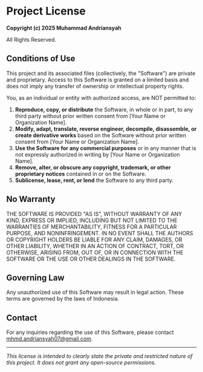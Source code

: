# Project License

**Copyright (c) 2025 Muhammad Andriansyah**

All Rights Reserved.

## Conditions of Use

This project and its associated files (collectively, the "Software") are private and proprietary. Access to this Software is granted on a limited basis and does not imply any transfer of ownership or intellectual property rights.

You, as an individual or entity with authorized access, are NOT permitted to:

1.  **Reproduce, copy, or distribute** the Software, in whole or in part, to any third party without prior written consent from [Your Name or Organization Name].
2.  **Modify, adapt, translate, reverse engineer, decompile, disassemble, or create derivative works** based on the Software without prior written consent from [Your Name or Organization Name].
3.  **Use the Software for any commercial purposes** or in any manner that is not expressly authorized in writing by [Your Name or Organization Name].
4.  **Remove, alter, or obscure any copyright, trademark, or other proprietary notices** contained in or on the Software.
5.  **Sublicense, lease, rent, or lend** the Software to any third party.

## No Warranty

THE SOFTWARE IS PROVIDED "AS IS", WITHOUT WARRANTY OF ANY KIND, EXPRESS OR IMPLIED, INCLUDING BUT NOT LIMITED TO THE WARRANTIES OF MERCHANTABILITY, FITNESS FOR A PARTICULAR PURPOSE, AND NONINFRINGEMENT. IN NO EVENT SHALL THE AUTHORS OR COPYRIGHT HOLDERS BE LIABLE FOR ANY CLAIM, DAMAGES, OR OTHER LIABILITY, WHETHER IN AN ACTION OF CONTRACT, TORT, OR OTHERWISE, ARISING FROM, OUT OF, OR IN CONNECTION WITH THE SOFTWARE OR THE USE OR OTHER DEALINGS IN THE SOFTWARE.

## Governing Law

Any unauthorized use of this Software may result in legal action. These terms are governed by the laws of Indonesia.

## Contact

For any inquiries regarding the use of this Software, please contact mhmd.andriansyah07@gmail.com.

---

*This license is intended to clearly state the private and restricted nature of this project. It does not grant any open-source permissions.*
